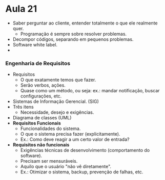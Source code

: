 # Aula 21
* Saber perguntar ao cliente, entender totalmente o que ele realmente quer.
  * Programação é sempre sobre resolver problemas.
* Decompor códigos, separando em pequenos problemas.
* Software white label.
* 

### Engenharia de Requisitos
* Requisitos
  * O que exatamente temos que fazer.
  * Serão verbos, ações.
  * Quase como um método, ou seja: ex.: mandar notificação, buscar configurações, etc.
* Sistemas de Informação Gerencial. (SIG)
* Três itens
  * Necessidade, desejo e exigências.
* Diagrama de classes (UML)
* **Requisitos Funcionais**
  * Funcionalidades do sistema.
  * O que o sistema precisa fazer (explicitamente).
  * Ex.: Como deve reagir a um certo valor de entrada?
* **Requisitos não funcionais**
  * Exigências técnicas de desenvolvimento (comportamento do software).
  * Precisam ser mensuráveis.
  * Aquilo que o usuário "não vê diretamente".
  * Ex.: Otimizar o sistema, backup, prevenção de falhas, etc.